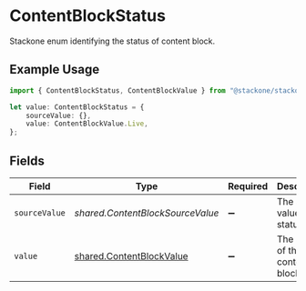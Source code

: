 # ContentBlockStatus

Stackone enum identifying the status of content block.

## Example Usage

```typescript
import { ContentBlockStatus, ContentBlockValue } from "@stackone/stackone-client-ts/sdk/models/shared";

let value: ContentBlockStatus = {
    sourceValue: {},
    value: ContentBlockValue.Live,
};
```

## Fields

| Field                                                                       | Type                                                                        | Required                                                                    | Description                                                                 | Example                                                                     |
| --------------------------------------------------------------------------- | --------------------------------------------------------------------------- | --------------------------------------------------------------------------- | --------------------------------------------------------------------------- | --------------------------------------------------------------------------- |
| `sourceValue`                                                               | *shared.ContentBlockSourceValue*                                            | :heavy_minus_sign:                                                          | The source value of the status.                                             | active                                                                      |
| `value`                                                                     | [shared.ContentBlockValue](../../../sdk/models/shared/contentblockvalue.md) | :heavy_minus_sign:                                                          | The Status of the content blocks.                                           | live                                                                        |